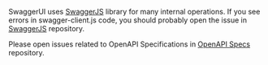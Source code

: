 SwaggerUI uses [SwaggerJS](https://github.com/swagger-api/swagger-js) library for many internal operations. If you see
errors in swagger-client.js code, you should probably open the issue
in [SwaggerJS](https://github.com/swagger-api/swagger-js) repository.

Please open issues related to OpenAPI Specifications in [OpenAPI Specs](https://github.com/OAI/OpenAPI-Specification)
repository.
